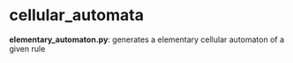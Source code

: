 # cellular_automata

__elementary_automaton.py__: generates a elementary cellular automaton of a given rule
